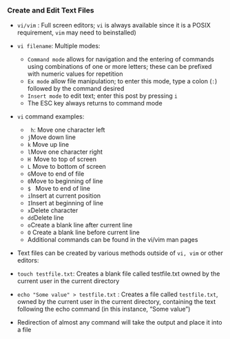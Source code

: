 
### Create and Edit Text Files

- ```vi/vim``` : Full screen editors; ```vi``` is always available since it is a POSIX requirement, ```vim``` may need to beinstalled)
- ```vi filename```: Multiple modes:
  - ```Command mode``` allows for navigation and the entering of commands using combinations of one or more letters; these can be prefixed with numeric values for repetition
  - ```Ex mode``` allow file manipulation; to enter this mode, type a colon (```:```) followed by the command desired
  -  ```Insert mode``` to edit text; enter this post by pressing ```i```
  - The ESC key always returns to command mode

- ```vi``` command examples:
  - ``` h```: Move one character left
  - ```j```Move down line
  - ```k``` Move up line
  - ```l```Move one character right
  - ```H ```Move to top of screen
  - ```L``` Move to bottom of screen
  - ```G```Move to end of file
  - ```0```Move to beginning of line
  - ```$ ``` Move to end of line
  - ```i```Insert at current position
  - ```I```Insert at beginning of line 
  - ```x```Delete character
  - ```dd```Delete line
  - ```o```Create a blank line after current line
  - ```O``` Create a blank line before current line
  - Additional commands can be found in the vi/vim man pages

- Text files can be created by various methods outside of ```vi, vim``` or other editors:
- ```touch testfile.txt```: Creates a blank file called testfile.txt owned by the current user in the current directory
- ```echo "Some value" > testfile.txt``` : Creates a file called ```testfile.txt```, owned by the current user in the current directory, containing the text following the echo command (in this instance, “Some value”)
- Redirection of almost any command will take the output and place it into a
file

